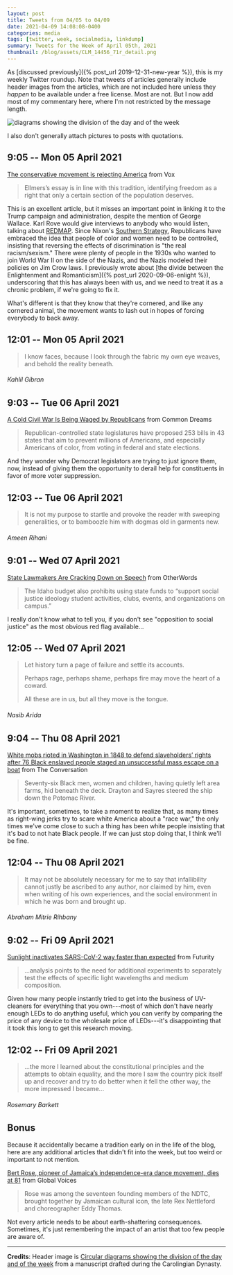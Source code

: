 ```yaml
---
layout: post
title: Tweets from 04/05 to 04/09
date: 2021-04-09 14:08:08-0400
categories: media
tags: [twitter, week, socialmedia, linkdump]
summary: Tweets for the Week of April 05th, 2021
thumbnail: /blog/assets/CLM_14456_71r_detail.png
---
```


As [discussed previously]({% post_url 2019-12-31-new-year %}), this is my weekly Twitter roundup.  Note that tweets of articles generally include header images from the articles, which are not included here unless they *happen* to be available under a free license.  Most are not.  But I now add most of my commentary here, where I'm not restricted by the message length.

![diagrams showing the division of the day and of the week](/blog/assets/CLM_14456_71r_detail.png "diagrams showing the division of the day and of the week")

I also don't generally attach pictures to posts with quotations.

## 9:05 -- Mon 05 April 2021

[<i class="fab fa-twitter-square"></i>](https://jcolag.github.io/twitter/1379057483642114050) [The conservative movement is rejecting America](https://www.vox.com/policy-and-politics/2021/4/1/22356594/conservatives-right-wing-democracy-claremont-ellmers) from Vox

 > Ellmers’s essay is in line with this tradition, identifying freedom as a right that only a certain section of the population deserves.

This is an excellent article, but it misses an important point in linking it to the Trump campaign and administration, despite the mention of George Wallace.  Karl Rove would give interviews to anybody who would listen, talking about [REDMAP](https://en.wikipedia.org/wiki/REDMAP).  Since Nixon's [Southern Strategy](https://en.wikipedia.org/wiki/Southern_strategy), Republicans have embraced the idea that people of color and women need to be controlled, insisting that reversing the effects of discrimination is "the real racism/sexism."  There were plenty of people in the 1930s who wanted to join World War II on the side of the Nazis, and the Nazis modeled their policies on Jim Crow laws.  I previously wrote about [the divide between the Enlightenment and Romanticism]({% post_url 2020-09-06-enlight %}), underscoring that this has always been with us, and we need to treat it as a chronic problem, if we're going to fix it.

What's different is that they know that they're cornered, and like any cornered animal, the movement wants to lash out in hopes of forcing everybody to back away.

## 12:01 -- Mon 05 April 2021

[<i class="fab fa-twitter"></i>](https://jcolag.github.io/twitter/1379057483642114050)

 > I know faces, because I look through the fabric my own eye weaves, and behold the reality beneath.

###### Kahlil Gibran

## 9:03 -- Tue 06 April 2021

[<i class="fab fa-twitter-square"></i>](https://jcolag.github.io/twitter/1379419368031936519) [A Cold Civil War Is Being Waged by Republicans](https://www.commondreams.org/views/2021/03/31/cold-civil-war-being-waged-republicans) from Common Dreams

 > Republican-controlled state legislatures have proposed 253 bills in 43 states that aim to prevent millions of Americans, and especially Americans of color, from voting in federal and state elections.

And they wonder why Democrat legislators are trying to just ignore them, now, instead of giving them the opportunity to derail help for constituents in favor of more voter suppression.

## 12:03 -- Tue 06 April 2021

[<i class="fab fa-twitter"></i>](https://jcolag.github.io/twitter/1379464666431188996)

 > It is not my purpose to startle and provoke the reader with sweeping generalities, or to bamboozle him with dogmas old in garments new.

###### Ameen Rihani

## 9:01 -- Wed 07 April 2021

[<i class="fab fa-twitter-square"></i>](https://jcolag.github.io/twitter/1379781252694167557) [State Lawmakers Are Cracking Down on Speech](https://otherwords.org/state-lawmakers-are-cracking-down-on-speech/) from OtherWords

 > The Idaho budget also prohibits using state funds to “support social justice ideology student activities, clubs, events, and organizations on campus.”

I really don't know what to tell you, if you don't see "opposition to social justice" as the most obvious red flag available...

## 12:05 -- Wed 07 April 2021

[<i class="fab fa-twitter"></i>](https://jcolag.github.io/twitter/1379827557785202694)

 > Let history turn a page of failure and settle its accounts.
 >
 > Perhaps rage, perhaps shame, perhaps fire may move the heart of a coward.
 >
 > All these are in us, but all they move is the tongue.

###### Nasib Arida

## 9:04 -- Thu 08 April 2021

[<i class="fab fa-twitter-square"></i>](https://jcolag.github.io/twitter/1380144395303809026) [White mobs rioted in Washington in 1848 to defend slaveholders’ rights after 76 Black enslaved people staged an unsuccessful mass escape on a boat](https://theconversation.com/white-mobs-rioted-in-washington-in-1848-to-defend-slaveholders-rights-after-76-black-enslaved-people-staged-an-unsuccessful-mass-escape-on-a-boat-156445) from The Conversation

 > Seventy-six Black men, women and children, having quietly left area farms, hid beneath the deck. Drayton and Sayres steered the ship down the Potomac River.

It's important, sometimes, to take a moment to realize that, as many times as right-wing jerks try to scare white America about a "race war," the only times we've come close to such a thing has been white people insisting that it's bad to not hate Black people.  If we can just stop doing that, I think we'll be fine.

## 12:04 -- Thu 08 April 2021

[<i class="fab fa-twitter"></i>](https://jcolag.github.io/twitter/1380189694135164932)

 > It may not be absolutely necessary for me to say that infallibility cannot justly be ascribed to any author, nor claimed by him, even when writing of his own experiences, and the social environment in which he was born and brought up.

###### Abraham Mitrie Rihbany

## 9:02 -- Fri 09 April 2021

[<i class="fab fa-twitter-square"></i>](https://jcolag.github.io/twitter/1380506280117166088) [Sunlight inactivates SARS-CoV-2 way faster than expected](https://www.futurity.org/sunlight-sars-cov-2-2541882-2/) from Futurity

 > ...analysis points to the need for additional experiments to separately test the effects of specific light wavelengths and medium composition.

Given how many people instantly tried to get into the business of UV-cleaners for everything that you own---most of which don't have nearly enough LEDs to do anything useful, which you can verify by comparing the price of any device to the wholesale price of LEDs---it's disappointing that it took this long to get this research moving.

## 12:02 -- Fri 09 April 2021

[<i class="fab fa-twitter"></i>](https://jcolag.github.io/twitter/1380551578319396871)

 > ...the more I learned about the constitutional principles and the attempts to obtain equality, and the more I saw the country pick itself up and recover and try to do better when it fell the other way, the more impressed I became...

###### Rosemary Barkett

## Bonus

Because it accidentally became a tradition early on in the life of the blog, here are any additional articles that didn't fit into the week, but too weird or important to not mention.

<i class="fas fa-square"></i> [Bert Rose, pioneer of Jamaica’s independence-era dance movement, dies at 81](https://globalvoices.org/2021/04/02/bert-rose-pioneer-of-jamaicas-independence-era-dance-movement-dies-at-81/) from Global Voices

 > Rose was among the seventeen founding members of the NDTC, brought together by Jamaican cultural icon, the late Rex Nettleford and choreographer Eddy Thomas.

Not every article needs to be about earth-shattering consequences.  Sometimes, it's just remembering the impact of an artist that too few people are aware of.

* * *

**Credits**:  Header image is [Circular diagrams showing the division of the day and of the week](https://en.wikipedia.org/wiki/Week#/media/File:CLM_14456_71r_detail.jpg) from a manuscript drafted during the Carolingian Dynasty.
